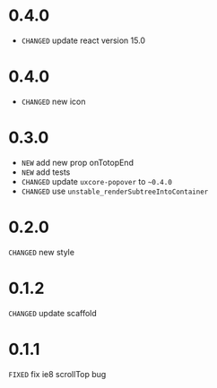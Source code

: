 # 0.4.0

* `CHANGED` update react version 15.0

# 0.4.0

* `CHANGED` new icon

# 0.3.0

* `NEW` add new prop onTotopEnd
* `NEW` add tests
* `CHANGED` update `uxcore-popover` to `~0.4.0`
* `CHANGED` use `unstable_renderSubtreeIntoContainer`

# 0.2.0

`CHANGED` new style

# 0.1.2

`CHANGED` update scaffold

# 0.1.1

`FIXED` fix ie8 scrollTop bug 
